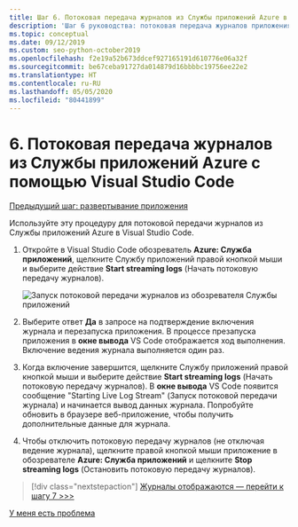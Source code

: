 ```yaml
---
title: Шаг 6. Потоковая передача журналов из Службы приложений Azure в VS Code
description: 'Шаг 6 руководства: потоковая передача журналов приложения в Visual Studio Code'
ms.topic: conceptual
ms.date: 09/12/2019
ms.custom: seo-python-october2019
ms.openlocfilehash: f2e19a52b673ddcef927165191d610776e06a32f
ms.sourcegitcommit: be67ceba91727da014879d16bbbbc19756ee22e2
ms.translationtype: HT
ms.contentlocale: ru-RU
ms.lasthandoff: 05/05/2020
ms.locfileid: "80441899"
---
```

# <a name="6-stream-logs-from-azure-app-service-into-visual-studio-code"></a>6\. Потоковая передача журналов из Службы приложений Azure с помощью Visual Studio Code

[Предыдущий шаг: развертывание приложения](tutorial-deploy-app-service-on-linux-05.md)

Используйте эту процедуру для потоковой передачи журналов из Службы приложений Azure в Visual Studio Code.

1. Откройте в Visual Studio Code обозреватель **Azure: Служба приложений**, щелкните Службу приложений правой кнопкой мыши и выберите действие **Start streaming logs** (Начать потоковую передачу журналов).

   ![Запуск потоковой передачи журналов из обозревателя Службы приложений](media/deploy-azure/start-streaming-logs-in-visual-studio-code.png)

1. Выберите ответ **Да** в запросе на подтверждение включения журнала и перезапуска приложения. В процессе презапуска приложения в **окне вывода** VS Code отображается ход выполнения. Включение ведения журнала выполняется один раз.

1. Когда включение завершится, щелкните Службу приложений правой кнопкой мыши и выберите действие **Start streaming logs** (Начать потоковую передачу журналов). В **окне вывода** VS Code появится сообщение "Starting Live Log Stream" (Запуск потоковой передачи журнала) и начинается вывод данных журнала. Попробуйте обновить в браузере веб-приложение, чтобы получить дополнительные данные для журнала.

1. Чтобы отключить потоковую передачу журналов (не отключая ведение журнала), щелкните правой кнопкой мыши приложение в обозревателе **Azure: Служба приложений** и щелкните **Stop streaming logs** (Остановить потоковую передачу журналов).

> [!div class="nextstepaction"]
> [Журналы отображаются — перейти к шагу 7 >>>](tutorial-deploy-app-service-on-linux-07.md)

[У меня есть проблема](https://www.research.net/r/PWZWZ52?tutorial=vscode-appservice-python&step=06-stream-logs)
